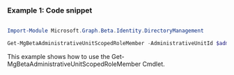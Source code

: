### Example 1: Code snippet

```powershell

Import-Module Microsoft.Graph.Beta.Identity.DirectoryManagement

Get-MgBetaAdministrativeUnitScopedRoleMember -AdministrativeUnitId $administrativeUnitId

```
This example shows how to use the Get-MgBetaAdministrativeUnitScopedRoleMember Cmdlet.


